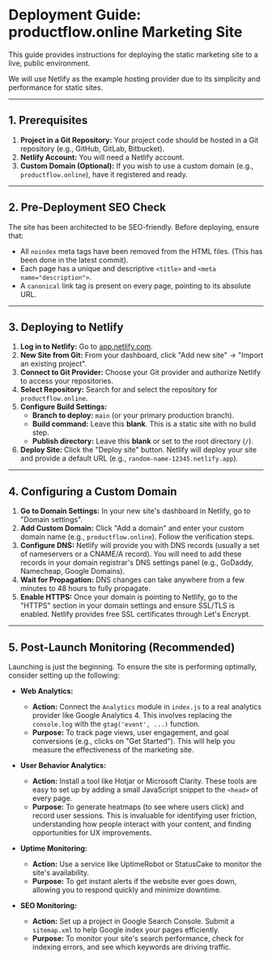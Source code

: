 # Deployment Guide: productflow.online Marketing Site

This guide provides instructions for deploying the static marketing site to a live, public environment.

We will use Netlify as the example hosting provider due to its simplicity and performance for static sites.

---

## 1. Prerequisites

1.  **Project in a Git Repository:** Your project code should be hosted in a Git repository (e.g., GitHub, GitLab, Bitbucket).
2.  **Netlify Account:** You will need a Netlify account.
3.  **Custom Domain (Optional):** If you wish to use a custom domain (e.g., `productflow.online`), have it registered and ready.

---

## 2. Pre-Deployment SEO Check

The site has been architected to be SEO-friendly. Before deploying, ensure that:
-   All `noindex` meta tags have been removed from the HTML files. (This has been done in the latest commit).
-   Each page has a unique and descriptive `<title>` and `<meta name="description">`.
-   A `canonical` link tag is present on every page, pointing to its absolute URL.

---

## 3. Deploying to Netlify

1.  **Log in to Netlify:** Go to [app.netlify.com](https://app.netlify.com).
2.  **New Site from Git:** From your dashboard, click "Add new site" -> "Import an existing project".
3.  **Connect to Git Provider:** Choose your Git provider and authorize Netlify to access your repositories.
4.  **Select Repository:** Search for and select the repository for `productflow.online`.
5.  **Configure Build Settings:**
    -   **Branch to deploy:** `main` (or your primary production branch).
    -   **Build command:** Leave this **blank**. This is a static site with no build step.
    -   **Publish directory:** Leave this **blank** or set to the root directory (`/`).
6.  **Deploy Site:** Click the "Deploy site" button. Netlify will deploy your site and provide a default URL (e.g., `random-name-12345.netlify.app`).

---

## 4. Configuring a Custom Domain

1.  **Go to Domain Settings:** In your new site's dashboard in Netlify, go to "Domain settings".
2.  **Add Custom Domain:** Click "Add a domain" and enter your custom domain name (e.g., `productflow.online`). Follow the verification steps.
3.  **Configure DNS:** Netlify will provide you with DNS records (usually a set of nameservers or a CNAME/A record). You will need to add these records in your domain registrar's DNS settings panel (e.g., GoDaddy, Namecheap, Google Domains).
4.  **Wait for Propagation:** DNS changes can take anywhere from a few minutes to 48 hours to fully propagate.
5.  **Enable HTTPS:** Once your domain is pointing to Netlify, go to the "HTTPS" section in your domain settings and ensure SSL/TLS is enabled. Netlify provides free SSL certificates through Let's Encrypt.

---

## 5. Post-Launch Monitoring (Recommended)

Launching is just the beginning. To ensure the site is performing optimally, consider setting up the following:

-   **Web Analytics:**
    -   **Action:** Connect the `Analytics` module in `index.js` to a real analytics provider like Google Analytics 4. This involves replacing the `console.log` with the `gtag('event', ...)` function.
    -   **Purpose:** To track page views, user engagement, and goal conversions (e.g., clicks on "Get Started"). This will help you measure the effectiveness of the marketing site.

-   **User Behavior Analytics:**
    -   **Action:** Install a tool like Hotjar or Microsoft Clarity. These tools are easy to set up by adding a small JavaScript snippet to the `<head>` of every page.
    -   **Purpose:** To generate heatmaps (to see where users click) and record user sessions. This is invaluable for identifying user friction, understanding how people interact with your content, and finding opportunities for UX improvements.

-   **Uptime Monitoring:**
    -   **Action:** Use a service like UptimeRobot or StatusCake to monitor the site's availability.
    -   **Purpose:** To get instant alerts if the website ever goes down, allowing you to respond quickly and minimize downtime.

-   **SEO Monitoring:**
    -   **Action:** Set up a project in Google Search Console. Submit a `sitemap.xml` to help Google index your pages efficiently.
    -   **Purpose:** To monitor your site's search performance, check for indexing errors, and see which keywords are driving traffic.